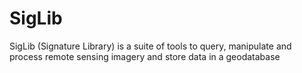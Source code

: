 # SigLib
SigLib (Signature Library) is a suite of tools to query, manipulate and process remote sensing imagery and store data in a geodatabase
